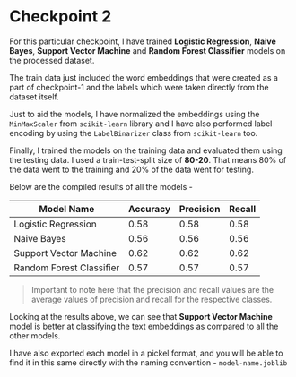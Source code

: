 # Checkpoint 2

For this particular checkpoint, I have trained **Logistic Regression**, **Naive Bayes**, **Support Vector Machine** and **Random Forest Classifier** models on the processed dataset.

The train data just included the word embeddings that were created as a part of checkpoint-1 and the labels which were taken directly from the dataset itself.

Just to aid the models, I have normalized the embeddings using the `MinMaxScaler` from `scikit-learn` library and I have also performed label encoding by using the `LabelBinarizer` class from `scikit-learn` too.

Finally, I trained the models on the training data and evaluated them using the testing data. I used a train-test-split size of **80-20**. That means 80% of the data went to the training and 20% of the data went for testing.

Below are the compiled results of all the models - 

| Model Name              | Accuracy | Precision | Recall |
|-------------------------|----------|-----------|--------|
| Logistic Regression     | 0.58     | 0.58      | 0.58   |
| Naive Bayes             | 0.56     | 0.56      | 0.56   |
| Support Vector Machine  | 0.62     | 0.62      | 0.62   |
| Random Forest Classifier| 0.57     | 0.57      | 0.57   |

> Important to note here that the precision and recall values are the average values of precision and recall for the respective classes.

Looking at the results above, we can see that **Support Vector Machine** model is better at classifying the text embeddings as compared to all the other models.

I have also exported each model in a pickel format, and you will be able to find it in this same directly with the naming convention - `model-name.joblib`
